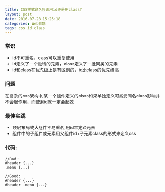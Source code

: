 ```yaml
---
title: CSS样式命名应该用id还是用class?
layout: post
date: 2016-07-28 15:25:18
categories: Web前端
tags: css id class
---
```



### 常识
- id不可重名，class可以重复使用
- id定义了一个独特的元素，class定义了一批同类的元素
- id和class在优先级上是有区别的，id比class的优先级高

### 问题
在复杂的css架构中,某一个组件定义的class如果单独定义可能受同名class影响并不会起作用，而使用id就一定会起效

### 最佳实践
- 顶层布局或大组件不易重名,用id来定义元素
- 组件中的子组件或元素用父组件id+子元素class的形式来定义css

### 代码:  

```
//Bad：
#header {...}
.menu {...}

//Good:
#header {...}
#header .menu {...}
```


